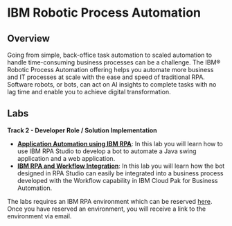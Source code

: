 # IBM Robotic Process Automation

## Overview

Going from simple, back-office task automation to scaled  automation to handle time-consuming business processes can be a  challenge. The IBM® Robotic Process Automation offering helps you automate more business and IT processes at scale with the ease and speed of traditional RPA. Software robots, or bots, can act on AI insights to  complete tasks with no lag time and enable you to achieve digital transformation.            

## Labs

**Track 2 - Developer Role / Solution Implementation**

- **[Application Automation using IBM RPA](Lab%20Guide%20-%20Application%20Automation%20using%20IBM%20RPA.pdf)**: In this lab you will learn how to use IBM RPA Studio to develop a bot to automate a Java swing application and a web application. 
- **[IBM RPA and Workflow Integration](Lab%20Guide%20-%20IBM%20RPA%20and%20Workflow%20Integration.pdf)**: In this lab you will learn how the bot designed in RPA Studio can easily be integrated into a business process developed with the Workflow capability in IBM Cloud Pak for Business Automation. 

The labs requires an IBM RPA environment which can be reserved [here](https://techzone.ibm.com/collection/ibm-business-automation-traditional-and-on-premise). Once you have reserved an environment, you will receive a link to the environment via email. 
